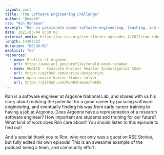 ```yaml
---
layout: post
title: "The Software Engineering Challenge"
author: "@vsoch"
rse: "Ron Rahaman"
excerpt: "Ron is passionate about software engineering, teaching, and supporting the research community."
date: 2021-03-04 8:30:00
external_media: https://us-rse.org/rse-stories-episodes-1/2021/ron-rahaman-rse-stories-episode-54.mp3
length: 14387722
duration: "00:26:02"
explicit: "no"
resources:
  - name: Profile at Argonne
    url: https://www.anl.gov/profile/ronald-omah-rahaman
  - name: ENRICO - Exascale Nuclear Reactor Investigative COde
    url: https://github.com/enrico-dev/enrico
  - name: open-source Navier Stokes solver
    url: https://github.com/RonRahaman/nekRS
--- 
```


Ron is a software engineer at Argonne National Lab, and shares with us his story
about realizing the potential for a good career by pursuing software engineering,
and eventually finding his way from early career training to having a job at Argonne.
Does Argonne have a representation of a research software engineer? How important are
students and training for our future? What kind of work
does Ron care about? You should listen to this episode to find out!

And a special thank you to Ron, who not only was a guest on RSE Stories, but
fully edited his own episode! This is an awesome example of the podcast being
a team, and community effort.
